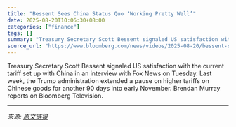 ```yaml
---
title: "Bessent Sees China Status Quo ‘Working Pretty Well’"
date: 2025-08-20T10:06:30+08:00
categories: ["finance"]
tags: []
summary: "Treasury Secretary Scott Bessent signaled US satisfaction with the current tariff set up with China in an interview with Fox News on Tuesday. Last week, the Trump administration extended a pause on hi"
source_url: "https://www.bloomberg.com/news/videos/2025-08-20/bessent-sees-china-status-quo-working-pretty-well"
---
```


Treasury Secretary Scott Bessent signaled US satisfaction with the current tariff set up with China in an interview with Fox News on Tuesday. Last week, the Trump administration extended a pause on higher tariffs on Chinese goods for another 90 days into early November. Brendan Murray reports on Bloomberg Television.

---

*来源: [原文链接](https://www.bloomberg.com/news/videos/2025-08-20/bessent-sees-china-status-quo-working-pretty-well)*
